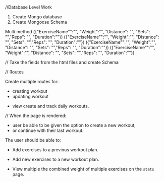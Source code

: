 //Database Level Work 
1. Create Mongo database 
2. Create Mongoose Schema 

Multi method 
({"ExerciseName"":"", "Weight":"", "Distance": "", "Sets": "","Reps": "", "Duration":""})
({"ExerciseName"":"", "Weight":"", "Distance": "", "Sets": "","Reps": "", "Duration":""})
({"ExerciseName"":"", "Weight":"", "Distance": "", "Sets": "","Reps": "", "Duration":""})
({"ExerciseName"":"", "Weight":"", "Distance": "", "Sets": "","Reps": "", "Duration":""})

// Take the fields from the html files and create Schema 

// Routes 

Create multiple routes for: 
- creating workout 
- updating workout 
+ view create and track daily workouts.

// When the page is rendered: 
 - user be able to be given the option to create a new workout, 
 - or continue with their last workout.

The user should be able to:

  * Add exercises to a previous workout plan.

  * Add new exercises to a new workout plan.

  * View multiple the combined weight of multiple exercises on the `stats` page.




